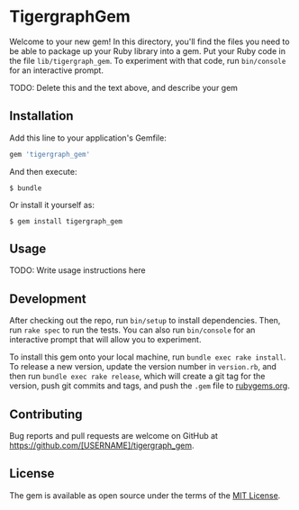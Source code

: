 # TigergraphGem

Welcome to your new gem! In this directory, you'll find the files you need to be able to package up your Ruby library into a gem. Put your Ruby code in the file `lib/tigergraph_gem`. To experiment with that code, run `bin/console` for an interactive prompt.

TODO: Delete this and the text above, and describe your gem

## Installation

Add this line to your application's Gemfile:

```ruby
gem 'tigergraph_gem'
```

And then execute:

    $ bundle

Or install it yourself as:

    $ gem install tigergraph_gem

## Usage

TODO: Write usage instructions here

## Development

After checking out the repo, run `bin/setup` to install dependencies. Then, run `rake spec` to run the tests. You can also run `bin/console` for an interactive prompt that will allow you to experiment.

To install this gem onto your local machine, run `bundle exec rake install`. To release a new version, update the version number in `version.rb`, and then run `bundle exec rake release`, which will create a git tag for the version, push git commits and tags, and push the `.gem` file to [rubygems.org](https://rubygems.org).

## Contributing

Bug reports and pull requests are welcome on GitHub at https://github.com/[USERNAME]/tigergraph_gem.

## License

The gem is available as open source under the terms of the [MIT License](https://opensource.org/licenses/MIT).
